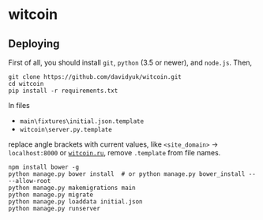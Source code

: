 # witcoin
## Deploying
First of all, you should install `git`, `python` (3.5 or newer), and `node.js`.
Then,
```
git clone https://github.com/davidyuk/witcoin.git
cd witcoin
pip install -r requirements.txt
```
In files
- `main\fixtures\initial.json.template`
- `witcoin\server.py.template`

replace angle brackets with current values, like `<site_domain>` &rarr;
`localhost:8000` or [`witcoin.ru`](http://witcoin.ru/),
remove `.template` from file names.
```
npm install bower -g
python manage.py bower install  # or python manage.py bower_install -- --allow-root
python manage.py makemigrations main
python manage.py migrate
python manage.py loaddata initial.json
python manage.py runserver
```
